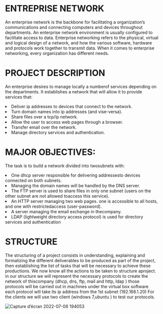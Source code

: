 
# ENTREPRISE NETWORK

An enterprise network is the backbone for facilitating a organization’s
communications and connecting computers and devices throughout departments.
An enterprise network environment is usually configured to facilitate access
to data. 
Enterprise networking refers to the physical, virtual and logical design of a network, and how the 
various software, hardware and protocols work together to transmit data.
When it comes to enterprise networking, every organization has different
needs.
# PROJECT DESCRIPTION
An enterprise desires to manage locally a numberof services
depending on the departments. It establishes a network that will allow it to
provide services that:

<li>  Deliver ip addresses to devices that connect to the network. </li>
<li>  Turn domain names into ip addresses (and vise-versa). </li>
<li>  Share files over a tcp/ip network.  </li>
<li>  Allow the user to access web pages through a browser. </li>
<li>  Transfer email over the network. </li>
 <li> Manage directory services and authentication.  </li>

# MAJOR OBJECTIVES:
The task is to build a network divided into twosubnets with:

<li> One dhcp server responsible for delivering addressesto devices
connected on both subnets. </li>
<li> Managing the domain names will be handled by the DNS server. </li>
<li> The FTP server is used to share files in only one subnet (users on the
other subnet are not allowed toaccess this service). </li>
<li> An HTTP server managing two web pages. one is accessible to
all hosts, and one with restrictedaccess (user-password). </li>
<li> A server managing the email exchange in thecompany. </li>
<li> LDAP (lightweight directory access protocol) is used for directory
services and authentication </li>

# STRUCTURE
The structuring of a project consists in
understanding, explaining and formalizing the
different deliverables to be produced as part of the project, then
establishing the list of tasks that will be necessary to achieve these
productions. 
We now know all the actions to be taken to structure aproject. in our structure we
will represent the necessary protocols to create the network of thiscompany (dhcp, dns,
ftp, mail and http, ldap ) those protocols will be carried out in machines under the virtual box software 
each protocol will take its ip address from the 1st subnet
(192.168.1.20)
For the clients we will use two client (windows 7,ubuntu ) to test
our protocols.

![Capture d’écran 2022-07-06 194053](https://user-images.githubusercontent.com/86807424/177625613-4a6eb025-87c7-43c2-ab0c-e812e89c484a.png)



